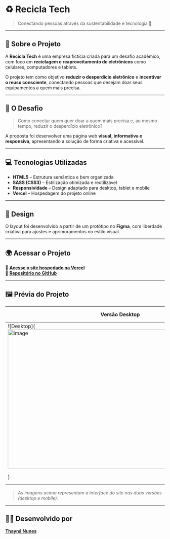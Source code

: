 # ♻️ Recicla Tech  

> Conectando pessoas através da sustentabilidade e tecnologia 🌱  

---

## 🧩 Sobre o Projeto  

A **Recicla Tech** é uma empresa fictícia criada para um desafio acadêmico, com foco em **reciclagem e reaproveitamento de eletrônicos** como celulares, computadores e tablets.  

O projeto tem como objetivo **reduzir o desperdício eletrônico** e **incentivar o reuso consciente**, conectando pessoas que desejam doar seus equipamentos a quem mais precisa.

---

## 🧠 O Desafio  

> Como conectar quem quer doar a quem mais precisa e, ao mesmo tempo, reduzir o desperdício eletrônico?  

A proposta foi desenvolver uma página web **visual, informativa e responsiva**, apresentando a solução de forma criativa e acessível.

---

## 💻 Tecnologias Utilizadas  

- **HTML5** – Estrutura semântica e bem organizada  
- **SASS (CSS3)** – Estilização otimizada e reutilizável  
- **Responsividade** – Design adaptado para desktop, tablet e mobile  
- **Vercel** – Hospedagem do projeto online  

---

## 🎨 Design  

O layout foi desenvolvido a partir de um protótipo no **Figma**, com liberdade criativa para ajustes e aprimoramentos no estilo visual.

---

## 🌍 Acessar o Projeto  

🔗 [**Acesse o site hospedado na Vercel**](https://teu-link-aqui.vercel.app)  
💾 [**Repositório no GitHub**](https://github.com/thaysnuns/recicla-tech)  

---

## 🖼️ Prévia do Projeto  

| Versão Desktop | Versão Mobile |
|----------------|----------------|
| ![Desktop](<img width="704" height="440" alt="image" src="https://github.com/user-attachments/assets/db014d3c-5051-4964-b5bb-9a3b0a4abec8" />
) | ![Mobile](<img width="223" height="496" alt="image" src="https://github.com/user-attachments/assets/34701c52-b7ce-4d33-b729-ff94c2642f7e" />) |


> *As imagens acima representam a interface do site nas duas versões (desktop e mobile).*

---

## 👩‍💻 Desenvolvido por  

[**Thayná Nunes**](https://github.com/thaysnuns)
